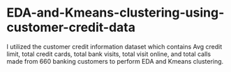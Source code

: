 # EDA-and-Kmeans-clustering-using-customer-credit-data
I utilized the customer credit information dataset which contains Avg credit limit, total credit cards, total bank visits, total visit online, and total calls made from 660 banking customers to perform EDA and Kmeans clustering.
